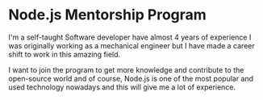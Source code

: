 # Node.js Mentorship Program
<p>
 I'm a self-taught Software developer have almost 4 years of experience I was originally working as a mechanical engineer but I have made a career shift to work in this amazing field.

I want to join the program to get more knowledge and contribute to the open-source world and of course, Node.js is one of the most popular and used technology nowadays and this will give me a lot of experience.

</p>
